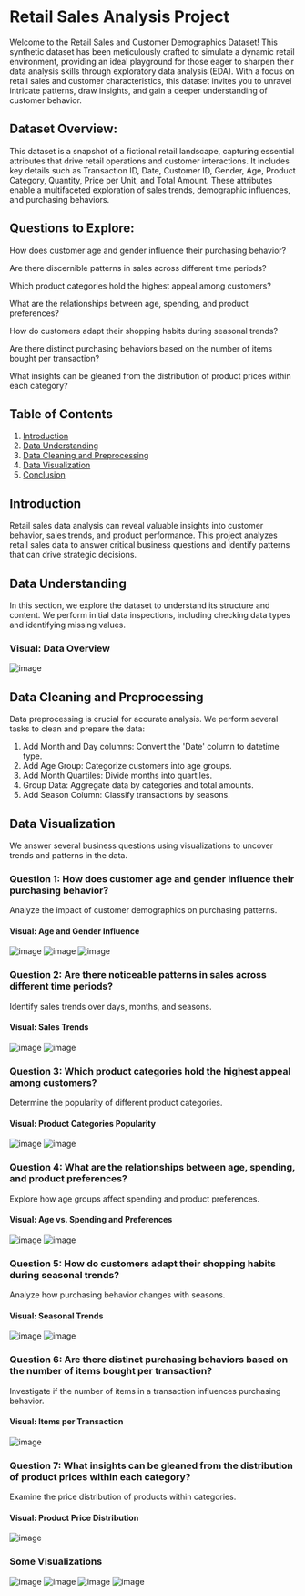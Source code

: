 # Retail Sales Analysis Project

Welcome to the Retail Sales and Customer Demographics Dataset! This synthetic dataset has been meticulously crafted to simulate a dynamic retail environment, providing an ideal playground for those eager to sharpen their data analysis skills through exploratory data analysis (EDA). With a focus on retail sales and customer characteristics, this dataset invites you to unravel intricate patterns, draw insights, and gain a deeper understanding of customer behavior.

## Dataset Overview:

This dataset is a snapshot of a fictional retail landscape, capturing essential attributes that drive retail operations and customer interactions. It includes key details such as Transaction ID, Date, Customer ID, Gender, Age, Product Category, Quantity, Price per Unit, and Total Amount. These attributes enable a multifaceted exploration of sales trends, demographic influences, and purchasing behaviors.

## Questions to Explore:

How does customer age and gender influence their purchasing behavior?

Are there discernible patterns in sales across different time periods?

Which product categories hold the highest appeal among customers?

What are the relationships between age, spending, and product preferences?

How do customers adapt their shopping habits during seasonal trends?

Are there distinct purchasing behaviors based on the number of items bought per transaction?

What insights can be gleaned from the distribution of product prices within each category?

## Table of Contents
1. [Introduction](#introduction)
2. [Data Understanding](#data-understanding)
3. [Data Cleaning and Preprocessing](#data-cleaning-and-preprocessing)
4. [Data Visualization](#data-visualization)
5. [Conclusion](#conclusion)

## Introduction
Retail sales data analysis can reveal valuable insights into customer behavior, sales trends, and product performance. This project analyzes retail sales data to answer critical business questions and identify patterns that can drive strategic decisions.

## Data Understanding
In this section, we explore the dataset to understand its structure and content. We perform initial data inspections, including checking data types and identifying missing values.

### Visual: Data Overview
![image](https://github.com/user-attachments/assets/c8669029-5d4c-448b-9da6-e831f98b82e4)


## Data Cleaning and Preprocessing
Data preprocessing is crucial for accurate analysis. We perform several tasks to clean and prepare the data:

1. Add Month and Day columns: Convert the 'Date' column to datetime type.
2. Add Age Group: Categorize customers into age groups.
3. Add Month Quartiles: Divide months into quartiles.
4. Group Data: Aggregate data by categories and total amounts.
5. Add Season Column: Classify transactions by seasons.

## Data Visualization
We answer several business questions using visualizations to uncover trends and patterns in the data.

### Question 1: How does customer age and gender influence their purchasing behavior?
Analyze the impact of customer demographics on purchasing patterns.

#### Visual: Age and Gender Influence

![image](https://github.com/user-attachments/assets/133ffdee-24e6-4761-ae18-b176fde1d8ea)
![image](https://github.com/user-attachments/assets/23557500-c620-48f2-88fb-2643310a94ae)
![image](https://github.com/user-attachments/assets/a680c9e5-ca51-45b0-8b04-c2b90f0c515a)

### Question 2: Are there noticeable patterns in sales across different time periods?
Identify sales trends over days, months, and seasons.

#### Visual: Sales Trends

![image](https://github.com/user-attachments/assets/4e92dd15-f700-4fe0-8e36-c6f85b328128)
![image](https://github.com/user-attachments/assets/fb5f92e1-3abc-467f-8fc9-d64c512ba059)

### Question 3: Which product categories hold the highest appeal among customers?
Determine the popularity of different product categories.

#### Visual: Product Categories Popularity

![image](https://github.com/user-attachments/assets/972c3cb1-7d62-496d-8f38-64336b946c65)
![image](https://github.com/user-attachments/assets/147e013b-f5c9-4666-9691-416ebc701948)

### Question 4: What are the relationships between age, spending, and product preferences?
Explore how age groups affect spending and product preferences.

#### Visual: Age vs. Spending and Preferences

![image](https://github.com/user-attachments/assets/f0eda25e-a522-40b0-8098-946b6a3136f1)
![image](https://github.com/user-attachments/assets/ccb7a01c-3ec6-484a-ad10-a078e6aa508f)

### Question 5: How do customers adapt their shopping habits during seasonal trends?
Analyze how purchasing behavior changes with seasons.

#### Visual: Seasonal Trends

![image](https://github.com/user-attachments/assets/38c6218a-619d-44f8-87ed-429db00460be)
![image](https://github.com/user-attachments/assets/25bab048-352e-4585-a8a9-8eccc9e67ef0)

### Question 6: Are there distinct purchasing behaviors based on the number of items bought per transaction?
Investigate if the number of items in a transaction influences purchasing behavior.

#### Visual: Items per Transaction

![image](https://github.com/user-attachments/assets/be7adb3a-b688-4596-b88c-9a90891be937)

### Question 7: What insights can be gleaned from the distribution of product prices within each category?
Examine the price distribution of products within categories.

#### Visual: Product Price Distribution

![image](https://github.com/user-attachments/assets/8ebe2642-b670-4a77-8430-83cc6d6cda17)

### Some Visualizations

![image](https://github.com/user-attachments/assets/a72b9411-5b4e-40b7-a50e-9903aa637bf0)
![image](https://github.com/user-attachments/assets/0926c814-97f2-42d5-8538-0755b64d122e)
![image](https://github.com/user-attachments/assets/a7712494-c76a-4964-b5c9-1ee01e7fcdde)
![image](https://github.com/user-attachments/assets/b66f3ac1-6aee-4716-ac8d-9a14b0d84e60)

